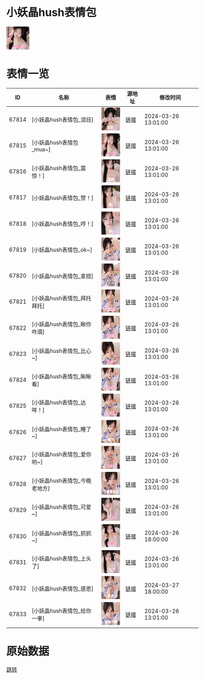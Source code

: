 # 小妖晶hush表情包

<img src="./cover.png" height="60" alt="cover" />

# 表情一览

|ID|名称|表情|源地址|修改时间|
|----|----|----|----|----|
|67814|[小妖晶hush表情包_泪目]|<img src="./pic/067814_%5B小妖晶hush表情包_泪目%5D.png" height="60" alt="泪目"/>|[链接](https://i0.hdslb.com/bfs/garb/2d8676f4f343bd8d1dc688f5530924a159652f7f.png)|2024-03-26 13:01:00|
|67815|[小妖晶hush表情包_mua~]|<img src="./pic/067815_%5B小妖晶hush表情包_mua~%5D.png" height="60" alt="mua~"/>|[链接](https://i0.hdslb.com/bfs/garb/ce78968cb45033b5e440d0db4f22018626285b01.png)|2024-03-26 13:01:00|
|67816|[小妖晶hush表情包_震惊！]|<img src="./pic/067816_%5B小妖晶hush表情包_震惊！%5D.png" height="60" alt="震惊！"/>|[链接](https://i0.hdslb.com/bfs/garb/89a0afb4c42fe670538a51d667e5c8700c079983.png)|2024-03-26 13:01:00|
|67817|[小妖晶hush表情包_赞！]|<img src="./pic/067817_%5B小妖晶hush表情包_赞！%5D.png" height="60" alt="赞！"/>|[链接](https://i0.hdslb.com/bfs/garb/e1db92d12fba4aa18a70b516846cce5a31ed44d2.png)|2024-03-26 13:01:00|
|67818|[小妖晶hush表情包_哼！]|<img src="./pic/067818_%5B小妖晶hush表情包_哼！%5D.png" height="60" alt="哼！"/>|[链接](https://i0.hdslb.com/bfs/garb/63f2ce96f6bd57560b3f584df56098fa6956d51d.png)|2024-03-26 13:01:00|
|67819|[小妖晶hush表情包_ok~]|<img src="./pic/067819_%5B小妖晶hush表情包_ok~%5D.png" height="60" alt="ok~"/>|[链接](https://i0.hdslb.com/bfs/garb/561e004ea4def4c87770bba6692122e2f0d5e4a8.png)|2024-03-26 13:01:00|
|67820|[小妖晶hush表情包_拿捏]|<img src="./pic/067820_%5B小妖晶hush表情包_拿捏%5D.png" height="60" alt="拿捏"/>|[链接](https://i0.hdslb.com/bfs/garb/a415f091acae64b492eaf8df5ba98bb2e9229f1f.png)|2024-03-26 13:01:00|
|67821|[小妖晶hush表情包_拜托拜托]|<img src="./pic/067821_%5B小妖晶hush表情包_拜托拜托%5D.png" height="60" alt="拜托拜托"/>|[链接](https://i0.hdslb.com/bfs/garb/f043d596a27211ef51e6f88ba93a7f868d45cd00.png)|2024-03-26 13:01:00|
|67822|[小妖晶hush表情包_瞅你咋滴]|<img src="./pic/067822_%5B小妖晶hush表情包_瞅你咋滴%5D.png" height="60" alt="瞅你咋滴"/>|[链接](https://i0.hdslb.com/bfs/garb/c069b4da1b0274c61bf89d3a1ed94b02c89a49a7.png)|2024-03-26 13:01:00|
|67823|[小妖晶hush表情包_比心~]|<img src="./pic/067823_%5B小妖晶hush表情包_比心~%5D.png" height="60" alt="比心~"/>|[链接](https://i0.hdslb.com/bfs/garb/bb97b33faca7ac9e0d0cd58d394a417246c78d9c.png)|2024-03-26 13:01:00|
|67824|[小妖晶hush表情包_瞅瞅看]|<img src="./pic/067824_%5B小妖晶hush表情包_瞅瞅看%5D.png" height="60" alt="瞅瞅看"/>|[链接](https://i0.hdslb.com/bfs/garb/ac889eadbb04728efeebf4bec135293a5859b6e6.png)|2024-03-26 13:01:00|
|67825|[小妖晶hush表情包_达咩！]|<img src="./pic/067825_%5B小妖晶hush表情包_达咩！%5D.png" height="60" alt="达咩！"/>|[链接](https://i0.hdslb.com/bfs/garb/8d12c8dcda1e0bbeb2ac3b09c09cd73496129d51.png)|2024-03-26 13:01:00|
|67826|[小妖晶hush表情包_睡了~]|<img src="./pic/067826_%5B小妖晶hush表情包_睡了~%5D.png" height="60" alt="睡了~"/>|[链接](https://i0.hdslb.com/bfs/garb/33e5dbc80bfa031b4c6700cf468592704efe0441.png)|2024-03-26 13:01:00|
|67827|[小妖晶hush表情包_爱你哟~]|<img src="./pic/067827_%5B小妖晶hush表情包_爱你哟~%5D.png" height="60" alt="爱你哟~"/>|[链接](https://i0.hdslb.com/bfs/garb/822c14413ed892aed58893c1f7732d2177fceacf.png)|2024-03-26 13:01:00|
|67828|[小妖晶hush表情包_今晚老地方]|<img src="./pic/067828_%5B小妖晶hush表情包_今晚老地方%5D.png" height="60" alt="今晚老地方"/>|[链接](https://i0.hdslb.com/bfs/garb/eaf3f3e9b5bfbcd22302eaa82d6fef33f6f52317.png)|2024-03-26 13:01:00|
|67829|[小妖晶hush表情包_可爱~]|<img src="./pic/067829_%5B小妖晶hush表情包_可爱~%5D.png" height="60" alt="可爱~"/>|[链接](https://i0.hdslb.com/bfs/garb/32d97a2e88efe5d59d3949169a2baba3792e7b74.png)|2024-03-26 13:01:00|
|67830|[小妖晶hush表情包_抓抓~]|<img src="./pic/067830_%5B小妖晶hush表情包_抓抓~%5D.png" height="60" alt="抓抓~"/>|[链接](https://i0.hdslb.com/bfs/garb/496b751cdf622ff902cf2c0106ab2835f5f22a8f.png)|2024-03-26 18:00:00|
|67831|[小妖晶hush表情包_上头了]|<img src="./pic/067831_%5B小妖晶hush表情包_上头了%5D.png" height="60" alt="上头了"/>|[链接](https://i0.hdslb.com/bfs/garb/d8c1e1808f5efcafea46c40f9e0dadce0cbed483.png)|2024-03-26 13:01:00|
|67832|[小妖晶hush表情包_感恩]|<img src="./pic/067832_%5B小妖晶hush表情包_感恩%5D.png" height="60" alt="感恩"/>|[链接](https://i0.hdslb.com/bfs/garb/38aa26acb61922ab4207ecbd7988b2c46f5c16d0.png)|2024-03-27 18:00:00|
|67833|[小妖晶hush表情包_给你一拳]|<img src="./pic/067833_%5B小妖晶hush表情包_给你一拳%5D.png" height="60" alt="给你一拳"/>|[链接](https://i0.hdslb.com/bfs/garb/ccc25e15ee6678d9130798f4934c31b31714b9a1.png)|2024-03-26 13:01:00|

# 原始数据

[跳转](./raw.json)

